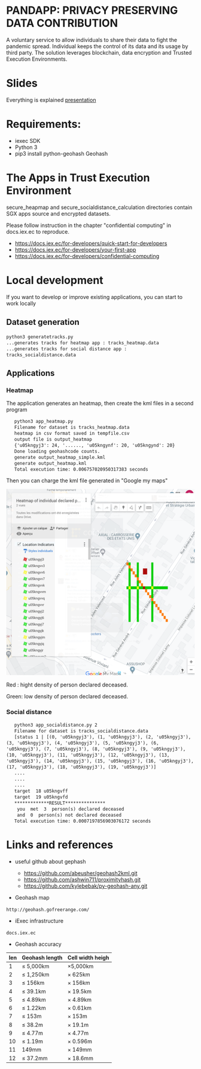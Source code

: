 # PANDAPP: PRIVACY PRESERVING DATA CONTRIBUTION 

A voluntary service to allow individuals to share their data to fight the pandemic spread.
Individual keeps the control of its data and its usage by third party. 
The solution leverages blockchain, data encryption and Trusted Execution Environments.

# Slides 
Everything is explained 
[presentation](https://github.com/iExecBlockchainComputing/pandapp/blob/master/Pandapp_hackathon.pdf)

# Requirements:

* iexec SDK 
* Python 3
* pip3 install python-geohash Geohash 

# The Apps in Trust Execution Environment
 
secure_heapmap and secure_socialdistance_calculation directories contain SGX apps source and encrypted datasets.      

Please follow instruction in the chapter "confidential computing" in docs.iex.ec to reproduce. 

 * https://docs.iex.ec/for-developers/quick-start-for-developers
 * https://docs.iex.ec/for-developers/your-first-app
 * https://docs.iex.ec/for-developers/confidential-computing

# Local development
  
If you want to develop or improve existing applications, you can start to work locally  
  
## Dataset generation

```
python3 generatetracks.py
...generates tracks for heatmap app : tracks_heatmap.data
...generates tracks for social distance app : tracks_socialdistance.data
```

## Applications

### Heatmap

The application generates an heatmap, then create the kml files  in a second program 

```
   python3 app_heatmap.py 
   Filename for dataset is tracks_heatmap.data
   heatmap in csv format saved in tempfile.csv
   output file is output_heatmap
   {'u05kngyj3': 24, '......, 'u05kngynf': 20, 'u05kngynd': 20}
   Done loading geohashcode counts.
   generate output_heatmap_simple.kml
   generate output_heatmap.kml
   Total execution time: 0.006757020950317383 seconds
```

Then you can charge the kml file generated in "Google my maps" 

![Heatmap](images/simple_maps.png "heatmap")

Red : hight density of person declared deceased.

Green: low density of person declared deceased.

### Social distance

```
   python3 app_socialdistance.py 2
   Filename for dataset is tracks_socialdistance.data
   [status 1 | [(0, 'u05kngyj3'), (1, 'u05kngyj3'), (2, 'u05kngyj3'), (3, 'u05kngyj3'), (4, 'u05kngyj3'), (5, 'u05kngyj3'), (6, 'u05kngyj3'), (7, 'u05kngyj3'), (8, 'u05kngyj3'), (9, 'u05kngyj3'), (10, 'u05kngyj3'), (11, 'u05kngyj3'), (12, 'u05kngyj3'), (13, 'u05kngyj3'), (14, 'u05kngyj3'), (15, 'u05kngyj3'), (16, 'u05kngyj3'), (17, 'u05kngyj3'), (18, 'u05kngyj3'), (19, 'u05kngyj3')]
   ....
   ....
   ....
   target  18 u05kngvff
   target  19 u05kngvfd
   *************RESULT***************
    you  met  3  person(s) declared deceased
    and  0  person(s) not declared deceased
   Total execution time: 0.0007197856903076172 seconds

```

# Links and references 

* useful github about gephash

    * https://github.com/abeusher/geohash2kml.git
    * https://github.com/ashwin711/proximityhash.git
    * https://github.com/kylebebak/py-geohash-any.git 

* Geohash map

```http://geohash.gofreerange.com/```

* iExec infrastructure

```docs.iex.ec```

* Geohash accuracy
 
| len  | Geohash length  | Cell width heigh  |
|------|-----------------|-------------------|
| 1    | ≤ 5,000km       | ×5,000km          |
| 2    | ≤ 1,250km       | ×	625km        | 
| 3    | ≤ 156km	     | ×	156km        |
| 4    | ≤ 39.1km	     | ×	19.5km       |
| 5    | ≤ 4.89km	     | ×	4.89km       |
| 6    | ≤ 1.22km	     | ×	0.61km       |
| 7    | ≤ 153m	         | ×	153m         |
| 8    | ≤ 38.2m	     | ×	19.1m        |
| 9    | ≤ 4.77m	     | ×	4.77m        |
| 10   | ≤ 1.19m	     | ×	0.596m       |
| 11	 |  149mm	     | ×	149mm        |
| 12   | ≤ 37.2mm	     | ×	18.6mm       |
